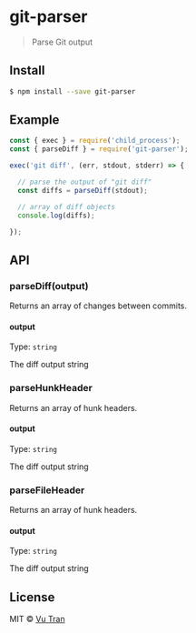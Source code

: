 # git-parser

> Parse Git output

## Install

```bash
$ npm install --save git-parser
```

## Example

```js
const { exec } = require('child_process');
const { parseDiff } = require('git-parser');

exec('git diff', (err, stdout, stderr) => {

  // parse the output of "git diff"
  const diffs = parseDiff(stdout);

  // array of diff objects
  console.log(diffs);

});
```

## API

### parseDiff(output)

Returns an array of changes between commits.

#### output

Type: `string`

The diff output string

### parseHunkHeader

Returns an array of hunk headers.

#### output

Type: `string`

The diff output string

### parseFileHeader

Returns an array of hunk headers.

#### output

Type: `string`

The diff output string

## License

MIT © [Vu Tran](https://github.com/vutran/)
